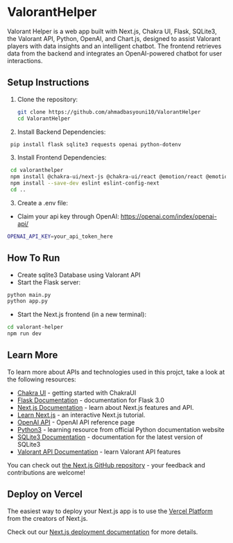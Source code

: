 # ValorantHelper
Valorant Helper is a web app built with Next.js, Chakra UI, Flask, SQLite3, the Valorant API, Python, OpenAI, and Chart.js, designed to assist Valorant players with data insights and an intelligent chatbot. The frontend retrieves data from the backend and integrates an OpenAI-powered chatbot for user interactions.

## Setup Instructions

1. Clone the repository:
   ```bash
   git clone https://github.com/ahmadbasyouni10/ValorantHelper
   cd ValorantHelper
   
    ```

2. Install Backend Dependencies:
  ```bash
   pip install flask sqlite3 requests openai python-dotenv

  ```

3. Install Frontend Dependencies:
  ```bash
   cd valoranthelper
   npm install @chakra-ui/next-js @chakra-ui/react @emotion/react @emotion/styled axios chart chart.js chartjs-adapter-date-fns cors date-fns dayjs express framer-motion next react react-chartjs-2 react-dom react-icons recharts sqlite3
   npm install --save-dev eslint eslint-config-next
   cd ..

  ```

3. Create a .env file:
* Claim your api key through OpenAI:
  https://openai.com/index/openai-api/
```bash
OPENAI_API_KEY=your_api_token_here
 ```

## How To Run
* Create sqlite3 Database using Valorant API
* Start the Flask server:
```bash
python main.py
python app.py
 ```

* Start the Next.js frontend (in a new terminal):
```bash
cd valorant-helper
npm run dev
 ```

## Learn More

To learn more about APIs and technologies used in this projct, take a look at the following resources:

- [Chakra UI](https://v2.chakra-ui.com/getting-started) - getting started with ChakraUI
- [Flask Documentation](https://flask.palletsprojects.com/en/3.0.x/) - documentation for Flask 3.0
- [Next.js Documentation](https://nextjs.org/docs) - learn about Next.js features and API.
- [Learn Next.js](https://nextjs.org/learn) - an interactive Next.js tutorial.
- [OpenAI API](https://platform.openai.com/docs/api-reference/introduction) - OpenAI API reference page
- [Python3](https://www.python.org/doc/) - learning resource from official Python documentation website
- [SQLite3 Documentation](https://docs.python.org/3/library/sqlite3.html) - documentation for the latest version of SQLite3
- [Valorant API Documentation](https://dash.valorant-api.com/) - learn Valorant API features

You can check out [the Next.js GitHub repository](https://github.com/vercel/next.js/) - your feedback and contributions are welcome!

## Deploy on Vercel

The easiest way to deploy your Next.js app is to use the [Vercel Platform](https://vercel.com/new?utm_medium=default-template&filter=next.js&utm_source=create-next-app&utm_campaign=create-next-app-readme) from the creators of Next.js.

Check out our [Next.js deployment documentation](https://nextjs.org/docs/deployment) for more details.
